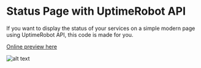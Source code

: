 # Status Page with UptimeRobot API

If you want to display the status of your services on a simple modern page using UptimeRobot API, this code is made for you.

[Online preview here](https://foxtrot.network/github/uptimerobot_statuspage)

![alt text](https://i.gyazo.com/b78ff53046b26f7710f371ebd6523460.png)
